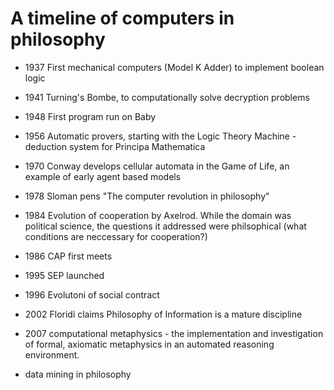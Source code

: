 # A timeline of computers in philosophy

- 1937 First mechanical computers (Model K Adder) to implement boolean logic

- 1941 Turning's Bombe, to computationally solve decryption problems

- 1948 First program run on Baby

- 1956 Automatic provers, starting with the Logic Theory Machine - deduction system for Principa Mathematica

- 1970 Conway develops cellular automata in the Game of Life, an example of early agent based models

- 1978 Sloman pens "The computer revolution in philosophy"

- 1984 Evolution of cooperation by Axelrod. While the domain was political science, the questions it addressed were philsophical (what conditions are neccessary for cooperation?)

- 1986 CAP first meets

- 1995 SEP launched

- 1996 Evolutoni of social contract

- 2002 Floridi claims Philosophy of Information is a mature discipline

- 2007 computational metaphysics - the implementation and investigation of formal, axiomatic metaphysics in an automated reasoning environment.

- data mining in philosophy
